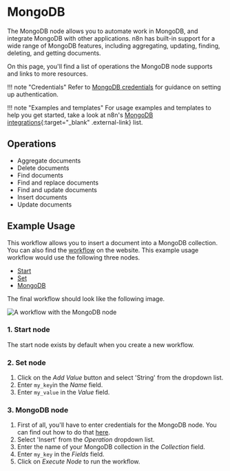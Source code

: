 # MongoDB

The MongoDB node allows you to automate work in MongoDB, and integrate MongoDB with other applications. n8n has built-in support for a wide range of MongoDB features, including aggregating, updating, finding, deleting, and getting documents. 

On this page, you'll find a list of operations the MongoDB node supports and links to more resources.

!!! note "Credentials"
    Refer to [MongoDB credentials](https://docs.n8n.io/integrations/builtin/credentials/mongodb/) for guidance on setting up authentication. 

!!! note "Examples and templates"
    For usage examples and templates to help you get started, take a look at n8n's [MongoDB integrations](https://n8n.io/integrations/mongodb/){:target="_blank" .external-link} list.



## Operations

* Aggregate documents
* Delete documents
* Find documents
* Find and replace documents
* Find and update documents
* Insert documents
* Update documents


## Example Usage

This workflow allows you to insert a document into a MongoDB collection. You can also find the [workflow](https://n8n.io/workflows/503) on the website. This example usage workflow would use the following three nodes.
- [Start](/integrations/builtin/core-nodes/n8n-nodes-base.start/)
- [Set](/integrations/builtin/core-nodes/n8n-nodes-base.set/)
- [MongoDB]()

The final workflow should look like the following image.

![A workflow with the MongoDB node](/_images/integrations/builtin/app-nodes/mongodb/workflow.png)

### 1. Start node

The start node exists by default when you create a new workflow.

### 2. Set node

1. Click on the *Add Value* button and select 'String' from the dropdown list.
2. Enter `my_key`in the *Name* field.
3. Enter `my_value` in the *Value* field.

### 3. MongoDB node

1. First of all, you'll have to enter credentials for the MongoDB node. You can find out how to do that [here](/integrations/builtin/credentials/mongodb/).
2. Select 'Insert' from the *Operation* dropdown list.
3. Enter the name of your MongoDB collection in the *Collection* field.
4. Enter `my_key` in the *Fields* field.
5. Click on *Execute Node* to run the workflow.




